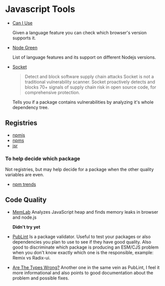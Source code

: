# Javascript Tools

- [Can I Use](https://caniuse.com/)

  Given a language feature you can check which browser's version supports it.

- [Node Green](https://node.green/)

  List of language features and its support on different Nodejs versions.

- [Socket](https://socket.dev/)
  > Detect and block software supply chain attacks
  > Socket is not a traditional vulnerability scanner. Socket proactively detects and blocks 70+ signals of supply chain risk in open source code, for comprehensive protection.

  Tells you if a package contains vulnerabilities by analyzing it's whole dependency tree.

## Registries

- [npmjs](https://www.npmjs.com/)
- [npms](https://npms.io/)
- [jsr](https://jsr.io/)

### To help decide which package

Not registries, but may help decide for a package when the other quality variables are even.

- [npm trends](https://npmtrends.com/)

## Code Quality

- [MemLab](https://facebook.github.io/memlab/)
  Analyzes JavaScript heap and finds memory leaks in browser and node.js

  **Didn't try yet**

- [PubLint](https://publint.dev/)
  Is a package validator. Useful to test your packages or also dependencies you plan to use to see if they have good quality. Also good to discriminate which package is producing an ESM/CJS problem when you don't know exactly which one is the responsible, example: Remix vs Radix-ui.

- [Are The Types Wrong?](https://arethetypeswrong.github.io/)
  Another one in the same vein as PubLint, I feel it more informational and also points to good documentation about the problem and possible fixes.
